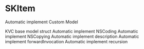 # SKItem
Automatic implement Custom Model

KVC base model struct
Automatic implement NSCoding
Automatic implement NSCopying
Automatic implement description
Automatic implement forwardInvocation
Automatic implement recursion
